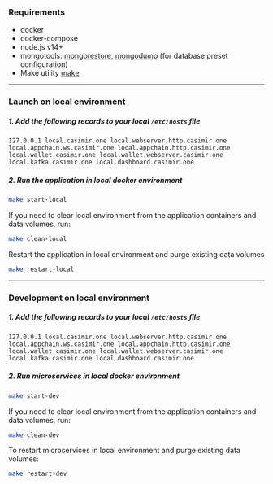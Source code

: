 ### Requirements

- docker
- docker-compose
- node.js v14+
- mongotools: [mongorestore](https://www.mongodb.com/docs/database-tools/mongorestore/), [mongodump](https://www.mongodb.com/docs/database-tools/mongodump/) (for database preset configuration)
- Make utility [make](https://www.gnu.org/software/make/)

---

### Launch on local environment

##### 1. Add the following records to your local `/etc/hosts` file

```
127.0.0.1 local.casimir.one local.webserver.http.casimir.one local.appchain.ws.casimir.one local.appchain.http.casimir.one local.wallet.casimir.one local.wallet.webserver.casimir.one local.kafka.casimir.one local.dashboard.casimir.one
```

##### 2. Run the application in local docker environment

```sh
make start-local
```

If you need to clear local environment from the application containers and data volumes, run:

```sh
make clean-local
```

Restart the application in local environment and purge existing data volumes

```sh
make restart-local
```

---

### Development on local environment

##### 1. Add the following records to your local `/etc/hosts` file

```
127.0.0.1 local.casimir.one local.webserver.http.casimir.one local.appchain.ws.casimir.one local.appchain.http.casimir.one local.wallet.casimir.one local.wallet.webserver.casimir.one local.kafka.casimir.one local.dashboard.casimir.one
```

##### 2. Run microservices in local docker environment

```sh
make start-dev
```

If you need to clear local environment from the application containers and data volumes, run:

```sh
make clean-dev
```

To restart microservices in local environment and purge existing data volumes:

```sh
make restart-dev
```
